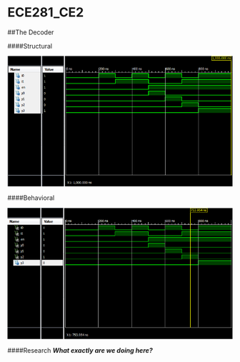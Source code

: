 ECE281_CE2  
========== 
##The Decoder

####Structural

![alt text](https://github.com/byarbrough/ECE281_CE2/blob/master/Decoder_Structural_sim.PNG?raw=true "Structural Simulation")

####Behavioral

![alt text](https://github.com/byarbrough/ECE281_CE2/blob/master/Decoder_Behavioral_sim.PNG?raw=true "Behavioral Simulation")

####Research
***What exactly are we doing here?***

